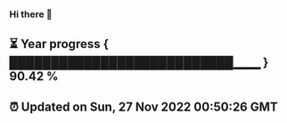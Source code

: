 ### Hi there 👋
⏳ Year progress { ███████████████████████████▁▁▁ } 90.42 %
---
⏰ Updated on Sun, 27 Nov 2022 00:50:26 GMT
---

